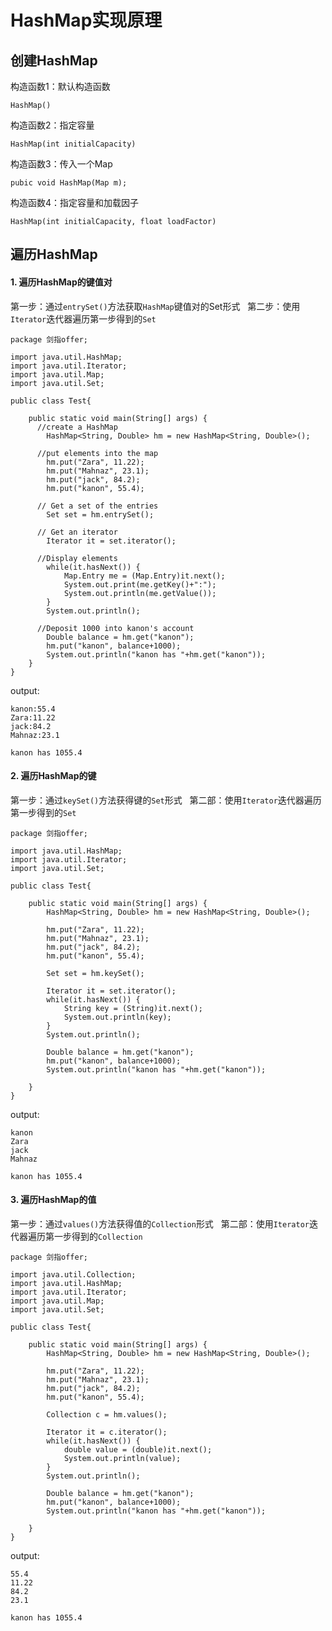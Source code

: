 # HashMap实现原理
## 创建HashMap
构造函数1：默认构造函数
```
HashMap()
```
构造函数2：指定容量
```
HashMap(int initialCapacity)
```
构造函数3：传入一个Map
```
pubic void HashMap(Map m);
```
构造函数4：指定容量和加载因子
```
HashMap(int initialCapacity, float loadFactor)
```

## 遍历HashMap
#### 1. 遍历HashMap的键值对
第一步：通过`entrySet()`方法获取`HashMap`键值对的Set形式    
第二步：使用`Iterator`迭代器遍历第一步得到的`Set`  
```
package 剑指offer;

import java.util.HashMap;
import java.util.Iterator;
import java.util.Map;
import java.util.Set;

public class Test{

    public static void main(String[] args) {
      //create a HashMap
    	HashMap<String, Double> hm = new HashMap<String, Double>();
    	
      //put elements into the map
    	hm.put("Zara", 11.22);
    	hm.put("Mahnaz", 23.1);
    	hm.put("jack", 84.2);
    	hm.put("kanon", 55.4);
    	
      // Get a set of the entries
    	Set set = hm.entrySet();
    	
      // Get an iterator
    	Iterator it = set.iterator();
      
      //Display elements
    	while(it.hasNext()) {
    		Map.Entry me = (Map.Entry)it.next();
    		System.out.print(me.getKey()+":");
    		System.out.println(me.getValue());
    	}
    	System.out.println();
    	
      //Deposit 1000 into kanon's account
    	Double balance = hm.get("kanon");
    	hm.put("kanon", balance+1000);
    	System.out.println("kanon has "+hm.get("kanon")); 	
    }
}
```
output:
```
kanon:55.4
Zara:11.22
jack:84.2
Mahnaz:23.1

kanon has 1055.4
```

#### 2. 遍历HashMap的键
第一步：通过`keySet()`方法获得键的`Set`形式  
第二部：使用`Iterator`迭代器遍历第一步得到的`Set`
```
package 剑指offer;

import java.util.HashMap;
import java.util.Iterator;
import java.util.Set;

public class Test{

    public static void main(String[] args) {
    	HashMap<String, Double> hm = new HashMap<String, Double>();
    	
    	hm.put("Zara", 11.22);
    	hm.put("Mahnaz", 23.1);
    	hm.put("jack", 84.2);
    	hm.put("kanon", 55.4);
    	
    	Set set = hm.keySet();
    	
    	Iterator it = set.iterator();
    	while(it.hasNext()) {
    		String key = (String)it.next();
    		System.out.println(key);
    	}
    	System.out.println();
    	
    	Double balance = hm.get("kanon");
    	hm.put("kanon", balance+1000);
    	System.out.println("kanon has "+hm.get("kanon"));
    	
    }
}
```
output:
```
kanon
Zara
jack
Mahnaz

kanon has 1055.4
```

#### 3. 遍历HashMap的值
第一步：通过`values()`方法获得值的`Collection`形式  
第二部：使用`Iterator`迭代器遍历第一步得到的`Collection`
```
package 剑指offer;

import java.util.Collection;
import java.util.HashMap;
import java.util.Iterator;
import java.util.Map;
import java.util.Set;

public class Test{

    public static void main(String[] args) {
    	HashMap<String, Double> hm = new HashMap<String, Double>();
    	
    	hm.put("Zara", 11.22);
    	hm.put("Mahnaz", 23.1);
    	hm.put("jack", 84.2);
    	hm.put("kanon", 55.4);
    	
    	Collection c = hm.values();
    	
    	Iterator it = c.iterator();
    	while(it.hasNext()) {
    		double value = (double)it.next();	
    		System.out.println(value);
    	}
    	System.out.println();
    	
    	Double balance = hm.get("kanon");
    	hm.put("kanon", balance+1000);
    	System.out.println("kanon has "+hm.get("kanon"));
    	
    }
}
```
output:
```
55.4
11.22
84.2
23.1

kanon has 1055.4
```

